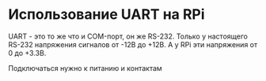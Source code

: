 # Использование UART на RPi
UART - это то же что и COM-порт, он же RS-232. Только у настоящего RS-232 напряжения сигналов от -12В до +12В. А у RPi эти напряжения от 0 до +3.3B.  

Подключаться нужно к питанию и контактам 
